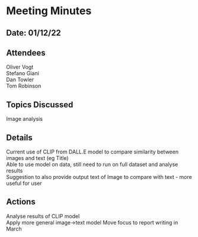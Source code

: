 # Meeting Minutes
## Date: 01/12/22

## Attendees
Oliver Vogt  
Stefano Giani  
Dan Towler  
Tom Robinson

## Topics Discussed
Image analysis  

## Details
Current use of CLIP from DALL.E model to compare similarity between images and text (eg Title)  
Able to use model on data, still need to run on full dataset and analyse results  
Suggestion to also provide output text of Image to compare with text - more useful for user  

## Actions
Analyse results of CLIP model  
Apply more general image->text model 
Move focus to report writing in March
